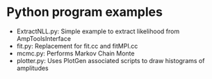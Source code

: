# Python program examples

- ExtractNLL.py: Simple example to extract likelihood from AmpToolsInterface
- fit.py: Replacement for fit.cc and fitMPI.cc
- mcmc.py: Performs Markov Chain Monte
- plotter.py: Uses PlotGen associated scripts to draw histograms of amplitudes
